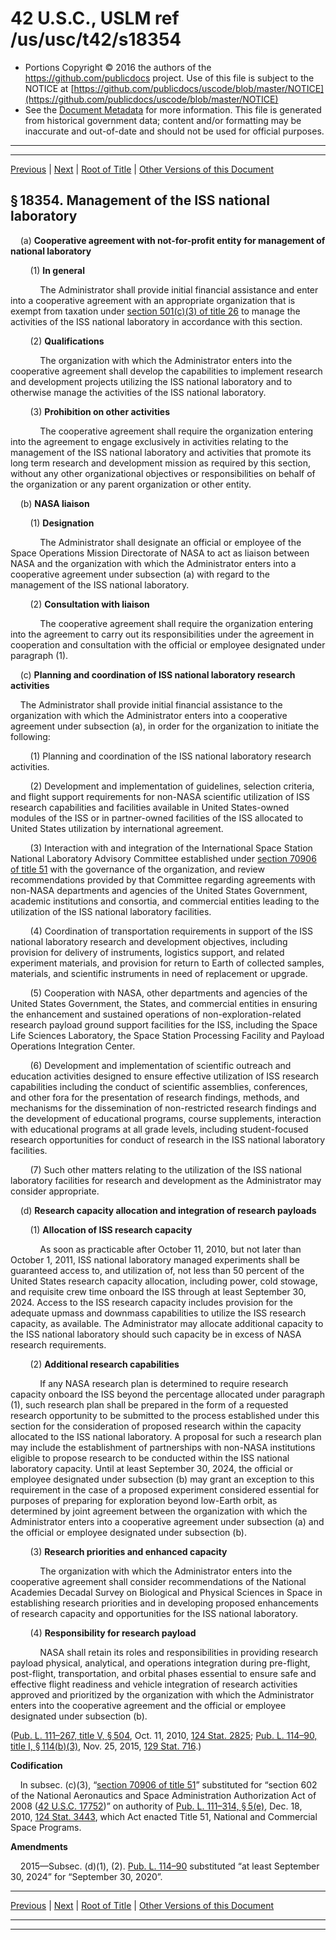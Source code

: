 ---
---

# 42 U.S.C., USLM ref /us/usc/t42/s18354

* Portions Copyright © 2016 the authors of the https://github.com/publicdocs project.
  Use of this file is subject to the NOTICE at [https://github.com/publicdocs/uscode/blob/master/NOTICE](https://github.com/publicdocs/uscode/blob/master/NOTICE)
* See the [Document Metadata](././../../../../..//README.md) for more information.
  This file is generated from historical government data; content and/or formatting may be inaccurate and out-of-date and should not be used for official purposes.

----------
----------

[Previous](./../../../../..//us/usc/t42/ch159/schIV/m__us_usc_t42_s18353.md) | [Next](./../../../../..//us/usc/t42/ch159/schV/m__us_usc_t42_ch159_schV.md) | [Root of Title](./../../../../../) | [Other Versions of this Document](https://publicdocs.github.io/go/links?ns=uslm&ref=%2Fus%2Fusc%2Ft42%2Fs18354)

## § 18354. Management of the ISS national laboratory

    (a) __Cooperative agreement with not-for-profit entity for management of national laboratory__ 

        (1) __In general__ 

            The Administrator shall provide initial financial assistance and enter into a cooperative agreement with an appropriate organization that is exempt from taxation under [section 501(c)(3) of title 26][/us/usc/t26/s501/c/3] to manage the activities of the ISS national laboratory in accordance with this section.

        (2) __Qualifications__ 

            The organization with which the Administrator enters into the cooperative agreement shall develop the capabilities to implement research and development projects utilizing the ISS national laboratory and to otherwise manage the activities of the ISS national laboratory.

        (3) __Prohibition on other activities__ 

            The cooperative agreement shall require the organization entering into the agreement to engage exclusively in activities relating to the management of the ISS national laboratory and activities that promote its long term research and development mission as required by this section, without any other organizational objectives or responsibilities on behalf of the organization or any parent organization or other entity.

    (b) __NASA liaison__ 

        (1) __Designation__ 

            The Administrator shall designate an official or employee of the Space Operations Mission Directorate of NASA to act as liaison between NASA and the organization with which the Administrator enters into a cooperative agreement under subsection (a) with regard to the management of the ISS national laboratory.

        (2) __Consultation with liaison__ 

            The cooperative agreement shall require the organization entering into the agreement to carry out its responsibilities under the agreement in cooperation and consultation with the official or employee designated under paragraph (1).

    (c) __Planning and coordination of ISS national laboratory research activities__ 

    The Administrator shall provide initial financial assistance to the organization with which the Administrator enters into a cooperative agreement under subsection (a), in order for the organization to initiate the following:

        (1) Planning and coordination of the ISS national laboratory research activities.

        (2) Development and implementation of guidelines, selection criteria, and flight support requirements for non-NASA scientific utilization of ISS research capabilities and facilities available in United States-owned modules of the ISS or in partner-owned facilities of the ISS allocated to United States utilization by international agreement.

        (3) Interaction with and integration of the International Space Station National Laboratory Advisory Committee established under [section 70906 of title 51][/us/usc/t51/s70906] with the governance of the organization, and review recommendations provided by that Committee regarding agreements with non-NASA departments and agencies of the United States Government, academic institutions and consortia, and commercial entities leading to the utilization of the ISS national laboratory facilities.

        (4) Coordination of transportation requirements in support of the ISS national laboratory research and development objectives, including provision for delivery of instruments, logistics support, and related experiment materials, and provision for return to Earth of collected samples, materials, and scientific instruments in need of replacement or upgrade.

        (5) Cooperation with NASA, other departments and agencies of the United States Government, the States, and commercial entities in ensuring the enhancement and sustained operations of non-exploration-related research payload ground support facilities for the ISS, including the Space Life Sciences Laboratory, the Space Station Processing Facility and Payload Operations Integration Center.

        (6) Development and implementation of scientific outreach and education activities designed to ensure effective utilization of ISS research capabilities including the conduct of scientific assemblies, conferences, and other fora for the presentation of research findings, methods, and mechanisms for the dissemination of non-restricted research findings and the development of educational programs, course supplements, interaction with educational programs at all grade levels, including student-focused research opportunities for conduct of research in the ISS national laboratory facilities.

        (7) Such other matters relating to the utilization of the ISS national laboratory facilities for research and development as the Administrator may consider appropriate.

    (d) __Research capacity allocation and integration of research payloads__ 

        (1) __Allocation of ISS research capacity__ 

            As soon as practicable after October 11, 2010, but not later than October 1, 2011, ISS national laboratory managed experiments shall be guaranteed access to, and utilization of, not less than 50 percent of the United States research capacity allocation, including power, cold stowage, and requisite crew time onboard the ISS through at least September 30, 2024. Access to the ISS research capacity includes provision for the adequate upmass and downmass capabilities to utilize the ISS research capacity, as available. The Administrator may allocate additional capacity to the ISS national laboratory should such capacity be in excess of NASA research requirements.

        (2) __Additional research capabilities__ 

            If any NASA research plan is determined to require research capacity onboard the ISS beyond the percentage allocated under paragraph (1), such research plan shall be prepared in the form of a requested research opportunity to be submitted to the process established under this section for the consideration of proposed research within the capacity allocated to the ISS national laboratory. A proposal for such a research plan may include the establishment of partnerships with non-NASA institutions eligible to propose research to be conducted within the ISS national laboratory capacity. Until at least September 30, 2024, the official or employee designated under subsection (b) may grant an exception to this requirement in the case of a proposed experiment considered essential for purposes of preparing for exploration beyond low-Earth orbit, as determined by joint agreement between the organization with which the Administrator enters into a cooperative agreement under subsection (a) and the official or employee designated under subsection (b).

        (3) __Research priorities and enhanced capacity__ 

            The organization with which the Administrator enters into the cooperative agreement shall consider recommendations of the National Academies Decadal Survey on Biological and Physical Sciences in Space in establishing research priorities and in developing proposed enhancements of research capacity and opportunities for the ISS national laboratory.

        (4) __Responsibility for research payload__ 

            NASA shall retain its roles and responsibilities in providing research payload physical, analytical, and operations integration during pre-flight, post-flight, transportation, and orbital phases essential to ensure safe and effective flight readiness and vehicle integration of research activities approved and prioritized by the organization with which the Administrator enters into the cooperative agreement and the official or employee designated under subsection (b).

([Pub. L. 111–267, title V, § 504][/us/pl/111/267/s504], Oct. 11, 2010, [124 Stat. 2825][/us/stat/124/2825]; [Pub. L. 114–90, title I, § 114(b)(3)][/us/pl/114/90/s114/b/3], Nov. 25, 2015, [129 Stat. 716][/us/stat/129/716].)

 __Codification__ 

    In subsec. (c)(3), “[section 70906 of title 51][/us/usc/t51/s70906]” substituted for “section 602 of the National Aeronautics and Space Administration Authorization Act of 2008 ([42 U.S.C. 17752][/us/usc/t42/s17752])” on authority of [Pub. L. 111–314, § 5(e)][/us/pl/111/314/s5/e], Dec. 18, 2010, [124 Stat. 3443][/us/stat/124/3443], which Act enacted Title 51, National and Commercial Space Programs.

 __Amendments__ 

    2015—Subsec. (d)(1), (2). [Pub. L. 114–90][/us/pl/114/90] substituted “at least September 30, 2024” for “September 30, 2020”.

----------

[Previous](./../../../../..//us/usc/t42/ch159/schIV/m__us_usc_t42_s18353.md) | [Next](./../../../../..//us/usc/t42/ch159/schV/m__us_usc_t42_ch159_schV.md) | [Root of Title](./../../../../../) | [Other Versions of this Document](https://publicdocs.github.io/go/links?ns=uslm&ref=%2Fus%2Fusc%2Ft42%2Fs18354)

----------
----------

[/us/usc/t26/s501/c/3]: https://publicdocs.github.io/go/links?ns=uslm&ref=%2Fus%2Fusc%2Ft26%2Fs501%2Fc%2F3
[/us/usc/t51/s70906]: https://publicdocs.github.io/go/links?ns=uslm&ref=%2Fus%2Fusc%2Ft51%2Fs70906
[/us/pl/111/267/s504]: https://publicdocs.github.io/go/links?ns=uslm&ref=%2Fus%2Fpl%2F111%2F267%2Fs504
[/us/stat/124/2825]: https://publicdocs.github.io/go/links?ns=uslm&ref=%2Fus%2Fstat%2F124%2F2825
[/us/pl/114/90/s114/b/3]: https://publicdocs.github.io/go/links?ns=uslm&ref=%2Fus%2Fpl%2F114%2F90%2Fs114%2Fb%2F3
[/us/stat/129/716]: https://publicdocs.github.io/go/links?ns=uslm&ref=%2Fus%2Fstat%2F129%2F716
[/us/usc/t51/s70906]: https://publicdocs.github.io/go/links?ns=uslm&ref=%2Fus%2Fusc%2Ft51%2Fs70906
[/us/usc/t42/s17752]: https://publicdocs.github.io/go/links?ns=uslm&ref=%2Fus%2Fusc%2Ft42%2Fs17752
[/us/pl/111/314/s5/e]: https://publicdocs.github.io/go/links?ns=uslm&ref=%2Fus%2Fpl%2F111%2F314%2Fs5%2Fe
[/us/stat/124/3443]: https://publicdocs.github.io/go/links?ns=uslm&ref=%2Fus%2Fstat%2F124%2F3443
[/us/pl/114/90]: https://publicdocs.github.io/go/links?ns=uslm&ref=%2Fus%2Fpl%2F114%2F90


